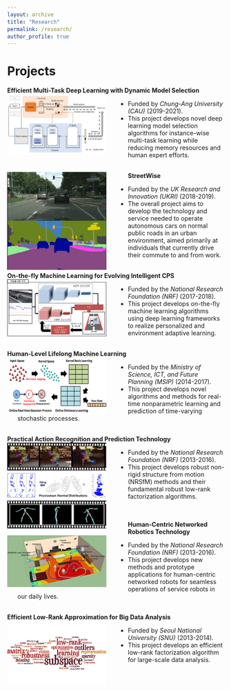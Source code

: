```yaml
---
layout: archive
title: "Research"
permalink: /research/
author_profile: true
---
```

Projects
=====
**Efficient Multi-Task Deep Learning with Dynamic Model Selection**
<img src='/images/den4.png' width="230" align="left" style="margin-right:50px"> 
   * Funded by *Chung-Ang University (CAU)* (2019-2021).
   * This project develops novel deep learning model selection algorithms 
   for instance-wise multi-task learning while reducing memory resources 
   and human expert efforts.<br/><br/>

**StreetWise**
<img src='/images/streetwise2.png' width="230" align="left" style="margin-right:50px"> 
   * Funded by the *UK Research and Innovation (UKRI)* (2018-2019).
   * The overall project aims to develop the technology and service needed to operate
   autonomous cars on normal public roads in an urban environment, aimed primarily
   at individuals that currently drive their commute to and from work.<br/><br/>
  
  
**On-the-fly Machine Learning for Evolving Intelligent CPS**
<img src='/images/otfml.png' width="230" align="left" style="margin-right:50px"> 
   * Funded by the *National Research Foundation (NRF)* (2017-2018).
   * This project develops on-the-fly machine learning algorithms using deep learning
   frameworks to realize personalized and environment adaptive learning.<br/><br/> 
  
  
**Human-Level Lifelong Machine Learning** 
<img src='/images/ml2.png' width="230" align="left" style="margin-right:50px">
   * Funded by the *Ministry of Science, ICT, and Future Planning (MSIP)* (2014-2017).
   * This project develops novel algorithms and methods for real-time nonparametric
   learning and prediction of time-varying stochastic processes.<br/><br/>
   
   
**Practical Action Recognition and Prediction Technology** 
<img src='/images/nrsfm.png' width="230" align="left" style="margin-right:50px">
   * Funded by the *National Research Foundation (NRF)* (2013-2016).
   * This project develops robust non-rigid structure from motion (NRSfM) methods and
   their fundamental robust low-rank factorization algorithms.<br/><br/><br/>
   
   
**Human-Centric Networked Robotics Technology** 
<img src='/images/human_centric.jpeg' width="230" height="120" align="left" style="margin-right:50px">
   * Funded by the *National Research Foundation (NRF)* (2013-2016).
   * This project develops new methods and prototype applications for human-centric
   networked robots for seamless operations of service robots in our daily lives.<br/><br/>
    
   
**Efficient Low-Rank Approximation for Big Data Analysis** 
<img src='/images/bigdata.png' width="230" align="left" style="margin-right:50px">
   * Funded by *Seoul National University (SNU)* (2013-2014).
   * This project develops an efficient low-rank factorization algorithm for large-scale
   data analysis.
  


